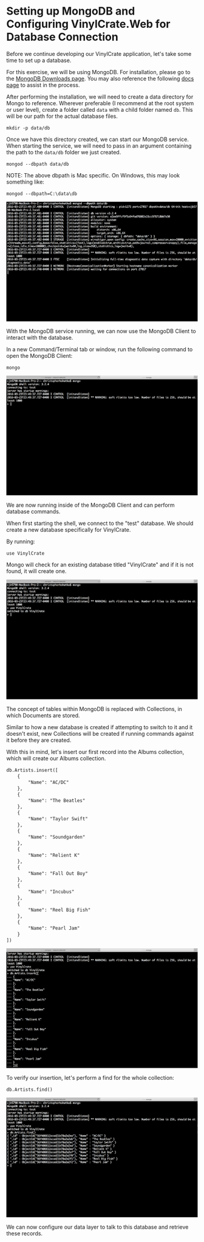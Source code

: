 # Setting up MongoDB and Configuring VinylCrate.Web for Database Connection

Before we continue developing our VinylCrate application, let's take some time to set up a database.

For this exercise, we will be using MongoDB. For installation, please go to the [MongoDB Downloads page](https://www.mongodb.org/downloads#production). You may also reference the following [docs page](https://docs.mongodb.org/master/installation/) to assist in the process.

After performing the installation, we will need to create a data directory for Mongo to reference. Wherever preferable (I recommend at the root system or user level), create a folder called `data` with a child folder named `db`. This will be our path for the actual database files.

```
mkdir -p data/db
```

Once we have this directory created, we can start our MongoDB service. When starting the service, we will need to pass in an argument containing the path to the `data/db` folder we just created.

```
mongod --dbpath data/db
```

NOTE: The above dbpath is Mac specific. On Windows, this may look something like:

```
mongod --dbpath=C:\data\db
```

![](./vc-mongo-db.png)

With the MongoDB service running, we can now use the MongoDB Client to interact with the database.

In a new Command/Terminal tab or window, run the following command to open the MongoDB Client:

```
mongo
```

![](./vc-mongo-client.png)

We are now running inside of the MongoDB Client and can perform database commands.

When first starting the shell, we connect to the "test" database. We should create a new database specifically for VinylCrate.

By running:

```
use VinylCrate
```

Mongo will check for an existing database titled "VinylCrate" and if it is not found, it will create one.

![](./vc-switch-db.png)

The concept of tables within MongoDB is replaced with Collections, in which Documents are stored.

Similar to how a new database is created if attempting to switch to it and it doesn't exist, new Collections will be created if running commands against it before they are created.

With this in mind, let's insert our first record into the Albums collection, which will create our Albums collection.

```
db.Artists.insert([
	{
		"Name": "AC/DC"
	},
	{
		"Name": "The Beatles"
	},
	{
		"Name": "Taylor Swift"
	},
	{
		"Name": "Soundgarden"
	},
	{
		"Name": "Relient K"
	},
	{
		"Name": "Fall Out Boy"
	},
	{
		"Name": "Incubus"
	},
	{
		"Name": "Reel Big Fish"
	},
	{
		"Name": "Pearl Jam"
	}
])
```

![](./vc-mongo-artists-insert.png)

To verify our insertion, let's perform a find for the whole collection:

```
db.Artists.find()
```

![](./vc-mongo-artists-find.png)

We can now configure our data layer to talk to this database and retrieve these records.